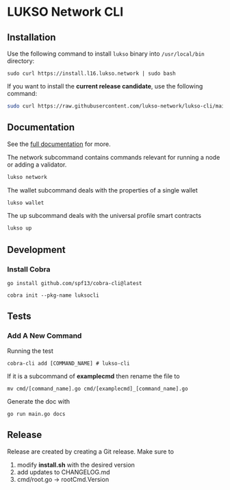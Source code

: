 # LUKSO Network CLI


## Installation

Use the following command to install `lukso` binary into `/usr/local/bin` directory:

```
sudo curl https://install.l16.lukso.network | sudo bash
```


If you want to install the **current release candidate**, use the following command:

```sh
sudo curl https://raw.githubusercontent.com/lukso-network/lukso-cli/main/install-rc.sh | sudo bash
```
 

## Documentation

See the [full documentation](./docs/cli.md) for more.

The network subcommand contains commands relevant for running a node or adding a validator. 

```sh
lukso network 
```

The wallet subcommand deals with the properties of a single wallet 

```sh
lukso wallet
```

The up subcommand deals with the universal profile smart contracts

```sh
lukso up
```

## Development


### Install Cobra

    go install github.com/spf13/cobra-cli@latest

    cobra init --pkg-name luksocli


## Tests
    

### Add A New Command

Running the test

    cobra-cli add [COMMAND_NAME] # lukso-cli

If it is a subcommand of **examplecmd** then rename the file to

    mv cmd/[command_name].go cmd/[examplecmd]_[command_name].go

Generate the doc with

    go run main.go docs 

## Release

Release are created by creating a Git release. Make sure to 

1. modify **install.sh** with the desired version 
2. add updates to CHANGELOG.md
3. cmd/root.go  -> rootCmd.Version

